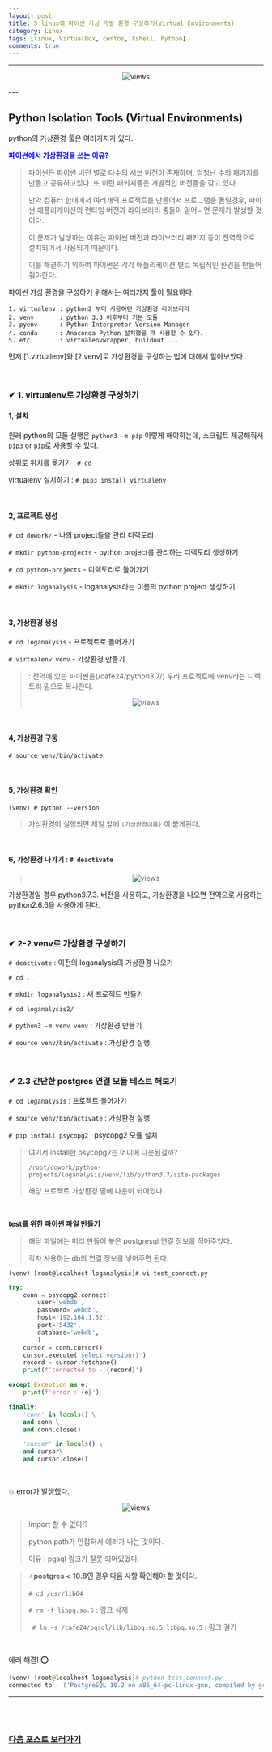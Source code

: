 ```yaml
---
layout: post
title: 5 linux에 파이썬 가상 개발 환경 구성하기(Virtual Environments)
category: Linux
tags: [linux, VirtualBox, centos, Xshell, Python]
comments: true
---
```


---

<center>
<figure>
<img src="/assets/post-img/linux/1561970278198.png" alt="views">
<figcaption></figcaption>
</figure>
</center>
---

## Python Isolation Tools (Virtual Environments)

python의 가상환경 툴은 여러가지가 있다.

<b style="color:blue">파이썬에서 가상환경을 쓰는 이유?</b>

> 파이썬은 파이썬 버전 별로 다수의 서브 버전이 존재하며, 엄청난 수의 패키지를 만들고 공유하고있다. 또 이런 패키지들은 개별적인 버전들을 갖고 있다.
>
> 만약 컴퓨터 한대에서 여러개의 프로젝트를 만들어서 프로그램을 돌릴경우, 파이썬 애플리케이션의 런타임 버전과 라이브러리 충돌이 일어나면 문제가 발생할 것이다.
>
> 이 문제가 발생하는 이유는 파이썬 버전과 라이브러리 패키지 등이 전역적으로 설치되어서 사용되기 때문이다.
>
> 이를 해결하기 위하여 파이썬은 각각 애플리케이션 별로 독립적인 환경을 만들어줘야한다.

파이썬 가상 환경을 구성하기 위해서는 여러가지 툴이 필요하다.

```
1. virtualenv : python2 부터 사용하던 가상환경 라이브러리
2. venv 	  : python 3.3 이후부터 기본 모듈
3. pyenv	  : Python Interpretor Version Manager
4. conda	  : Anaconda Python 설치했을 때 사용할 수 있다.
5. etc		  : virtualenvwrapper, buildout ...
```

먼저 [1.virtualenv]와 [2.venv]로 가상환경을 구성하는 법에 대해서 알아보았다.

<br>

### ✔ 1. virtualenv로 가상환경 구성하기

#### 1, 설치

원래 python의 모듈 실행은 `python3 -m pip` 이렇게 해야하는데, 스크립트 제공해줘서 `pip3` or `pip`로 사용할 수 있다.

상위로 위치를 옮기기 :  `# cd`

virtualenv 설치하기    : `# pip3 install virtualenv`

<br>

#### 2, 프로젝트 생성

`# cd dowork/`   	                 - 나의 project들을 관리 디렉토리

`# mkdir python-projects` - python project를 관리하는 디렉토리 생성하기

`# cd python-projects`        - 디렉토리로 들어가기

`# mkdir loganalysis`          - loganalysis라는 이름의 python project 생성하기

<br>

#### 3, 가상환경 생성

`# cd loganalysis`				- 프로젝트로 들어가기

`# virtualenv venv` 			- 가상환경 만들기

> : 전역에 있는 파이썬을(/cafe24/python3.7/) 우리 프로젝트에 venv라는 디렉토리 밑으로 복사한다.
>
> <center>
> <figure>
> <img src="/assets/post-img/linux/1561947266730.png" alt="views">
> <figcaption></figcaption>
> </figure>
> </center>

<br>

#### 4, 가상환경 구동

`# source venv/bin/activate`

<br>

#### 5, 가상환경 확인

`(venv) # python --version `

> 가상환경이 실행되면 제일 앞에 `(가상환경이름)` 이 붙게된다.

<br>

#### 6, 가상환경 나가기 : `# deactivate`

> <center>
> <figure>
> <img src="/assets/post-img/linux/1561947582631.png" alt="views">
> <figcaption></figcaption>
> </figure>
> </center>
가상환경일 경우 python3.7.3. 버전을 사용하고,
가상환경을 나오면 전역으로 사용하는 python2.6.6을 사용하게 된다. 

<br>

### ✔ 2-2 venv로 가상환경 구성하기

`# deactivate`							  	: 이전의 loganalysis의 가상환경 나오기

`# cd ..`

`# mkdir loganalysis2` 			    : 새 프로젝트 만들기

`# cd loganalysis2/`

`# python3 -m venv venv`			 : 가상환경 만들기

`# source venv/bin/activate`	: 가상환경 실행

<br>

### ✔ 2.3 간단한 postgres 연결 모듈 테스트 해보기

`# cd loganalysis`						 	: 프로젝트 들어가기

`# source venv/bin/activate`		: 가상환경 실행

`# pip install psycopg2`				: psycopg2 모듈 설치

> 여기서 install한 psycopg2는 어디에 다운된걸까?
>
> `/root/dowork/python-projects/loganalysis/venv/lib/python3.7/site-packages`
>
> 해당 프로젝트 가상환경 밑에 다운이 되어있다.

<br>

**test를 위한 파이썬 파일 만들기**

> 해당 파일에는 미리 만들어 놓은 postgresql 연결 정보를 적어주었다.
>
> 각자 사용하는 db의 연결 정보를 넣어주면 된다.

`(venv) [root@localhost loganalysis]# vi test_connect.py`

```python
try:
    conn = psycopg2.connect(
        user='webdb',
        password='webdb',
        host='192.168.1.52',
        port='5432',
        database='webdb',
        )
    cursor = conn.cursor()
    cursor.execute('select version()')
    record = cursor.fetchone()
    print(f'connected to - {record}')

except Exception as e:
    print(f'error : {e}')

finally:
    'conn' in locals() \
    and conn \
    and conn.close()

    'cursor' in locals() \
    and cursor\
    and cursor.close()
```

<br>

💥 error가 발생했다.

<center>
<figure>
<img src="/assets/post-img/linux/1561948919230.png" alt="views">
<figcaption></figcaption>
</figure>
</center>

> import 할 수 없다!?
>
> python path가 안잡혀서 에러가 나는 것이다.
>
> 이유 : pgsql 링크가 잘못 되어있었다.

> ⭐**postgres < 10.8인 경우 다음 사항 확인해야 할 것이다.**
>
> `# cd /usr/lib64`
>
> `# rm -f libpq.so.5` 				: 링크 삭제
>
> ` # ln -s /cafe24/pgsql/lib/libpq.so.5 libpq.so.5`  : 링크 걸기

<br>

에러 해결! :o:

```powershell
(venv) [root@localhost loganalysis]# python test_connect.py
connected to - ('PostgreSQL 10.2 on x86_64-pc-linux-gnu, compiled by gcc (GCC) 4.4.7 20120313 (Red Hat 4.4.7-23), 64-bit',)
```

---

<br>

<br>

### [다음 포스트 보러가기]()

